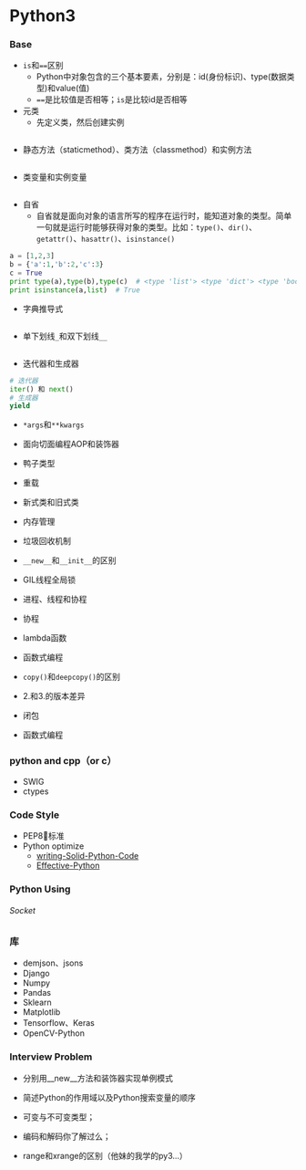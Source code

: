 # Python3

### Base

- `is`和`==`区别
  - Python中对象包含的三个基本要素，分别是：id(身份标识)、type(数据类型)和value(值)
  - `==`是比较值是否相等；`is`是比较id是否相等
- 元类
  - 先定义类，然后创建实例
```python

```
- 静态方法（staticmethod）、类方法（classmethod）和实例方法
```python

```
- 类变量和实例变量
```python

```
- 自省
  - 自省就是面向对象的语言所写的程序在运行时，能知道对象的类型。简单一句就是运行时能够获得对象的类型。比如：`type()`、`dir()`、`getattr()`、`hasattr()`、`isinstance()`
```python
a = [1,2,3]
b = {'a':1,'b':2,'c':3}
c = True
print type(a),type(b),type(c)  # <type 'list'> <type 'dict'> <type 'bool'>
print isinstance(a,list)  # True
```
- 字典推导式
```python

```
- 单下划线`_`和双下划线`__`
```python

```
- 迭代器和生成器
```python
# 迭代器
iter() 和 next()
# 生成器
yield
```
- `*args`和`**kwargs`


- 面向切面编程AOP和装饰器

- 鸭子类型

- 重载

- 新式类和旧式类

- 内存管理

- 垃圾回收机制

- `__new__`和`__init__`的区别

- GIL线程全局锁

- 进程、线程和协程

- 协程

- lambda函数

- 函数式编程

- `copy()`和`deepcopy()`的区别

- 2.和3.的版本差异

- 闭包

- 函数式编程




### python and cpp（or c）

- SWIG
- ctypes

### Code Style

- PEP8标准
- Python optimize
  - [writing-Solid-Python-Code](https://www.fuweihu.xyz/2018/09/19/writing-Solid-Python-Code/)
  - [Effective-Python](https://www.fuweihu.xyz/2018/09/18/Effective-Python/)

### Python Using

###### Socket



### 库

- demjson、jsons
- Django
- Numpy
- Pandas
- Sklearn
- Matplotlib
- Tensorflow、Keras
- OpenCV-Python

### Interview Problem

- 分别用__new__方法和装饰器实现单例模式

- 简述Python的作用域以及Python搜索变量的顺序

- 可变与不可变类型；
- 编码和解码你了解过么；
- range和xrange的区别（他妹的我学的py3…）
